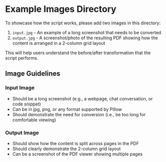 # Example Images Directory

To showcase how the script works, please add two images in this directory:

1. `input.jpg` - An example of a long screenshot that needs to be converted
2. `output.jpg` - A screenshot/photo of the resulting PDF showing how the content is arranged in a 2-column grid layout

This will help users understand the before/after transformation that the script performs.

## Image Guidelines

### Input Image
- Should be a long screenshot (e.g., a webpage, chat conversation, or code snippet)
- Can be in jpg, png, or any format supported by Pillow
- Should demonstrate the need for conversion (i.e., be too long for comfortable viewing)

### Output Image
- Should show how the content is split across pages in the PDF
- Should clearly demonstrate the 2-column grid layout
- Can be a screenshot of the PDF viewer showing multiple pages